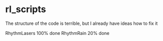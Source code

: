 # rl_scripts
The structure of the code is terrible, but I already have ideas how to fix it

RhythmLasers 100% done
RhythmRain 20% done

